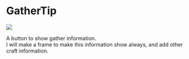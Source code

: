 # GatherTip

![](https://media.forgecdn.net/attachments/145/371/GatherTip.png)

A button to show gather information.  
I will make a frame to make this information show always, and add other craft information.
